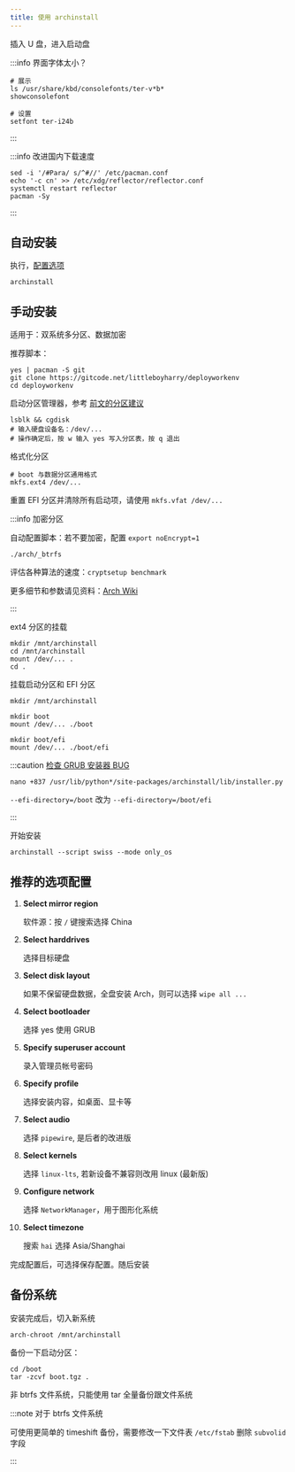 ```yaml
---
title: 使用 archinstall
---
```


插入 U 盘，进入启动盘

:::info 界面字体太小？

```shell
# 展示
ls /usr/share/kbd/consolefonts/ter-v*b*
showconsolefont

# 设置
setfont ter-i24b
```

:::

:::info 改进国内下载速度

```shell
sed -i '/#Para/ s/^#//' /etc/pacman.conf
echo '-c cn' >> /etc/xdg/reflector/reflector.conf
systemctl restart reflector
pacman -Sy
```

:::

## 自动安装

执行，[配置选项](#推荐的选项配置)

    archinstall

## 手动安装

适用于：双系统多分区、数据加密

推荐脚本：

```shell
yes | pacman -S git
git clone https://gitcode.net/littleboyharry/deployworkenv
cd deployworkenv
```

启动分区管理器，参考 <a href="../part" target="_blank" >前文的分区建议</a>

    lsblk && cgdisk
    # 输入硬盘设备名：/dev/...
    # 操作确定后，按 w 输入 yes 写入分区表，按 q 退出

格式化分区

    # boot 与数据分区通用格式
    mkfs.ext4 /dev/...

重置 EFI 分区并清除所有启动项，请使用 `mkfs.vfat /dev/...`

:::info 加密分区

自动配置脚本：若不要加密，配置 `export noEncrypt=1`

    ./arch/_btrfs

评估各种算法的速度：`cryptsetup benchmark`

更多细节和参数请见资料：[Arch Wiki](https://wiki.archlinux.org/title/Dm-crypt/Device_encryption)

:::

ext4 分区的挂载

```shell
mkdir /mnt/archinstall
cd /mnt/archinstall
mount /dev/... .
cd .
```

挂载启动分区和 EFI 分区

```shell
mkdir /mnt/archinstall

mkdir boot
mount /dev/... ./boot

mkdir boot/efi
mount /dev/... ./boot/efi
```

:::caution [检查 GRUB 安装器 BUG](https://github.com/archlinux/archinstall/issues/1189)

    nano +837 /usr/lib/python*/site-packages/archinstall/lib/installer.py

`--efi-directory=/boot` 改为 `--efi-directory=/boot/efi`

:::

开始安装

    archinstall --script swiss --mode only_os

## 推荐的选项配置

1. **Select mirror region**

   软件源：按 `/` 键搜索选择 China

2. **Select harddrives**

   选择目标硬盘

3. **Select disk layout**

   如果不保留硬盘数据，全盘安装 Arch，则可以选择 `wipe all ...`

4. **Select bootloader**

   选择 yes 使用 GRUB

5. **Specify superuser account**

   录入管理员帐号密码

6. **Specify profile**

   选择安装内容，如桌面、显卡等

7. **Select audio**

   选择 `pipewire`, 是后者的改进版

8. **Select kernels**

   选择 `linux-lts`, 若新设备不兼容则改用 linux (最新版)

9. **Configure network**

   选择 `NetworkManager`，用于图形化系统

10. **Select timezone**

    搜索 `hai` 选择 Asia/Shanghai

完成配置后，可选择保存配置。随后安装

## 备份系统

安装完成后，切入新系统

    arch-chroot /mnt/archinstall

备份一下启动分区：

```shell
cd /boot
tar -zcvf boot.tgz .
```

非 btrfs 文件系统，只能使用 tar 全量备份跟文件系统

:::note 对于 btrfs 文件系统

可使用更简单的 timeshift 备份，需要修改一下文件表 `/etc/fstab` 删除 `subvolid` 字段

:::
